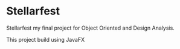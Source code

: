 # Stellarfest

Stellarfest my final project for Object Oriented and Design Analysis.

This project build using JavaFX 



